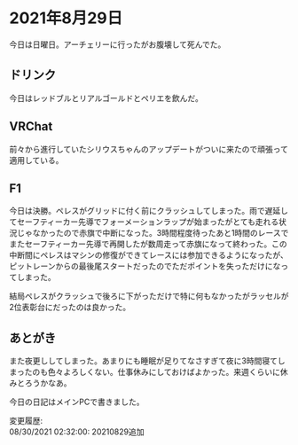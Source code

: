 # 2021年8月29日

今日は日曜日。アーチェリーに行ったがお腹壊して死んでた。

## ドリンク

今日はレッドブルとリアルゴールドとペリエを飲んだ。

## VRChat

前々から進行していたシリウスちゃんのアップデートがついに来たので頑張って適用している。

## F1

今日は決勝。ペレスがグリッドに付く前にクラッシュしてしまった。雨で遅延してセーフティーカー先導でフォーメーションラップが始まったがとても走れる状況じゃなかったので赤旗で中断になった。3時間程度待ったあと1時間のレースでまたセーフティーカー先導で再開したが数周走って赤旗になって終わった。この中断間にペレスはマシンの修復ができてレースには参加できるようになったが、ピットレーンからの最後尾スタートだったのでただポイントを失っただけになってしまった。

結局ペレスがクラッシュで後ろに下がっただけで特に何もなかったがラッセルが2位表彰台にだったのは良かった。

## あとがき

また夜更ししてしまった。あまりにも睡眠が足りてなさすぎて夜に3時間寝てしまったのも色々よろしくない。仕事休みにしておけばよかった。来週くらいに休みとろうかなあ。

今日の日記はメインPCで書きました。

変更履歴:  
08/30/2021 02:32:00: 20210829追加  
